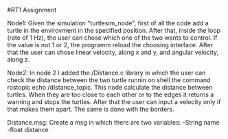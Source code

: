 #RT1 Assignment

Node1:
Given the simulation "turtlesim_node", first of all the code add a turtle in the envirovment in the specified position. After that, inside the loop (rate of 1 Hz), the user can chose which one of the two wants to control. If the value is not 1 or 2, the programm reload the choosing interface. After that the user can chose linear velocity, along x and y, and angular velocity, along z. 

Node2:
In node 2 I added the /Distance.c library in which the user can check the distance between the two turtle runnin on shell the command rostopic echo /distance_topic. 
This node calculate the distance between turtles. When they are too close to each other or to the edges it returns a warning and stops the turtles. After that the user can input a velocity only if that makes them apart. The same is done with the borders.


Distance.msg:
Create a msg in which there are two variables:
-String name
-float distance
